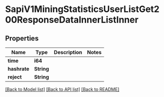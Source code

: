 # SapiV1MiningStatisticsUserListGet200ResponseDataInnerListInner

## Properties

Name | Type | Description | Notes
------------ | ------------- | ------------- | -------------
**time** | **i64** |  | 
**hashrate** | **String** |  | 
**reject** | **String** |  | 

[[Back to Model list]](../README.md#documentation-for-models) [[Back to API list]](../README.md#documentation-for-api-endpoints) [[Back to README]](../README.md)


